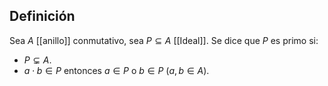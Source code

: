 
## Definición
Sea $A$ [[anillo]] conmutativo, sea $P\subseteq A$ [[Ideal]]. Se dice que $P$ es primo si:
- $P \subsetneq A$.
- $a\cdot b\in P$ entonces $a\in P$ o $b \in P$ $(a, b\in A)$.